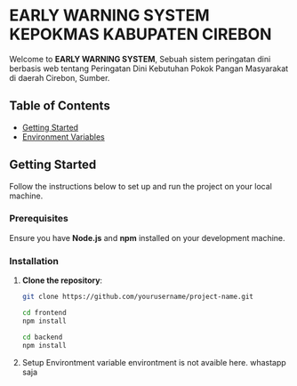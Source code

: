 # EARLY WARNING SYSTEM KEPOKMAS KABUPATEN CIREBON

Welcome to **EARLY WARNING SYSTEM**, Sebuah sistem peringatan dini berbasis web tentang Peringatan Dini Kebutuhan Pokok Pangan Masyarakat di daerah Cirebon, Sumber.

## Table of Contents

- [Getting Started](#getting-started)
- [Environment Variables](#environment-variables)


## Getting Started

Follow the instructions below to set up and run the project on your local machine.

### Prerequisites

Ensure you have **Node.js** and **npm** installed on your development machine.

### Installation

1. **Clone the repository**:

   ```bash
   git clone https://github.com/yourusername/project-name.git

   cd frontend
   npm install

   cd backend 
   npm install

   ````

2. Setup Environtment variable
environtment is not avaible here. whastapp saja
